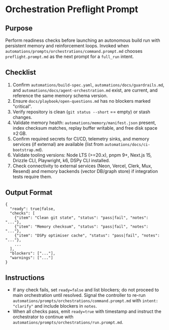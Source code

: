 # Orchestration Preflight Prompt

## Purpose
Perform readiness checks before launching an autonomous build run with persistent memory and reinforcement loops. Invoked when `automations/prompts/orchestrations/command.prompt.md` chooses `preflight.prompt.md` as the next prompt for a `full_run` intent.

## Checklist
1. Confirm `automations/build-spec.yaml`, `automations/docs/guardrails.md`, and `automations/docs/agent-orchestration.md` exist, are current, and reference the same memory schema version.
2. Ensure `docs/playbook/open-questions.md` has no blockers marked "critical".
3. Verify repository is clean (`git status --short` == empty) or stash changes.
4. Validate memory health: `automations/memory/manifest.json` present, index checksum matches, replay buffer writable, and free disk space ≥2 GB.
5. Confirm required secrets for CI/CD, telemetry sinks, and memory services (if external) are available (list from `automations/docs/ci-bootstrap.md`).
6. Validate tooling versions: Node LTS (>=20.x), pnpm 9+, Next.js 15, Drizzle CLI, Playwright, k6, DSPy CLI installed.
7. Check connectivity to external services (Neon, Vercel, Clerk, Mux, Resend) and memory backends (vector DB/graph store) if integration tests require them.

## Output Format
```
{
  "ready": true|false,
  "checks": [
    {"item": "Clean git state", "status": "pass|fail", "notes": "..."},
    {"item": "Memory checksum", "status": "pass|fail", "notes": "..."},
    {"item": "DSPy optimiser cache", "status": "pass|fail", "notes": "..."},
    ...
  ],
  "blockers": ["..."],
  "warnings": ["..."]
}
```

## Instructions
- If any check fails, set `ready=false` and list blockers; do not proceed to main orchestration until resolved. Signal the controller to re-run `automations/prompts/orchestrations/command.prompt.md` with `intent: "clarify"` and include blockers in `notes`.
- When all checks pass, emit `ready=true` with timestamp and instruct the orchestrator to continue with `automations/prompts/orchestrations/run.prompt.md`.
